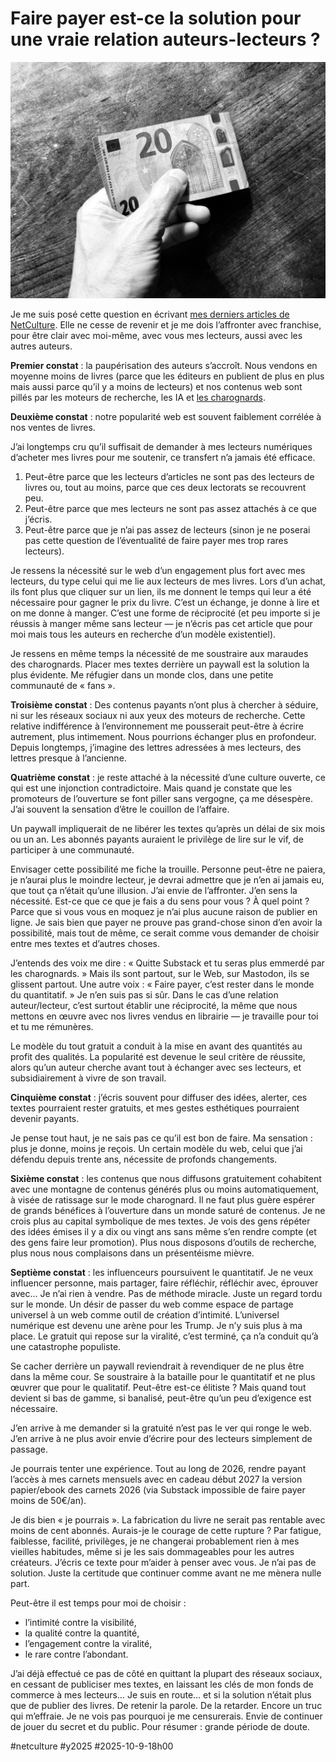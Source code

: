 # Faire payer est-ce la solution pour une vraie relation auteurs-lecteurs ?

![Payer ou non ?](_i/2025-10-09-170134.webp)

Je me suis posé cette question en écrivant [mes derniers articles de NetCulture](https://tcrouzet.com/tag/netculture/). Elle ne cesse de revenir et je me dois l’affronter avec franchise, pour être clair avec moi-même, avec vous mes lecteurs, aussi avec les autres auteurs.

**Premier constat** : la paupérisation des auteurs s’accroît. Nous vendons en moyenne moins de livres (parce que les éditeurs en publient de plus en plus mais aussi parce qu’il y a moins de lecteurs) et nos contenus web sont pillés par les moteurs de recherche, les IA et [les charognards](https://tcrouzet.com/2025/09/23/charognards-du-net/).

**Deuxième constat** : notre popularité web est souvent faiblement corrélée à nos ventes de livres.

J’ai longtemps cru qu’il suffisait de demander à mes lecteurs numériques d’acheter mes livres pour me soutenir, ce transfert n’a jamais été efficace.

1. Peut-être parce que les lecteurs d’articles ne sont pas des lecteurs de livres ou, tout au moins, parce que ces deux lectorats se recouvrent peu.
2. Peut-être parce que mes lecteurs ne sont pas assez attachés à ce que j’écris.
3. Peut-être parce que je n’ai pas assez de lecteurs (sinon je ne poserai pas cette question de l’éventualité de faire payer mes trop rares lecteurs).

Je ressens la nécessité sur le web d’un engagement plus fort avec mes lecteurs, du type celui qui me lie aux lecteurs de mes livres. Lors d’un achat, ils font plus que cliquer sur un lien, ils me donnent le temps qui leur a été nécessaire pour gagner le prix du livre. C’est un échange, je donne à lire et on me donne à manger. C’est une forme de réciprocité (et peu importe si je réussis à manger même sans lecteur — je n’écris pas cet article que pour moi mais tous les auteurs en recherche d’un modèle existentiel).

Je ressens en même temps la nécessité de me soustraire aux maraudes des charognards. Placer mes textes derrière un paywall est la solution la plus évidente. Me réfugier dans un monde clos, dans une petite communauté de « fans ».

**Troisième constat** : Des contenus payants n’ont plus à chercher à séduire, ni sur les réseaux sociaux ni aux yeux des moteurs de recherche. Cette relative indifférence à l’environnement me pousserait peut-être à écrire autrement, plus intimement. Nous pourrions échanger plus en profondeur. Depuis longtemps, j’imagine des lettres adressées à mes lecteurs, des lettres presque à l’ancienne.

**Quatrième constat** : je reste attaché à la nécessité d’une culture ouverte, ce qui est une injonction contradictoire. Mais quand je constate que les promoteurs de l’ouverture se font piller sans vergogne, ça me désespère. J’ai souvent la sensation d’être le couillon de l’affaire.

Un paywall impliquerait de ne libérer les textes qu’après un délai de six mois ou un an. Les abonnés payants auraient le privilège de lire sur le vif, de participer à une communauté.

Envisager cette possibilité me fiche la trouille. Personne peut-être ne paiera, je n’aurai plus le moindre lecteur, je devrai admettre que je n’en ai jamais eu, que tout ça n’était qu’une illusion. J’ai envie de l’affronter. J’en sens la nécessité. Est-ce que ce que je fais a du sens pour vous ? À quel point ? Parce que si vous vous en moquez je n’ai plus aucune raison de publier en ligne. Je sais bien que payer ne prouve pas grand-chose sinon d’en avoir la possibilité, mais tout de même, ce serait comme vous demander de choisir entre mes textes et d’autres choses.

J’entends des voix me dire : « Quitte Substack et tu seras plus emmerdé par les charognards. » Mais ils sont partout, sur le Web, sur Mastodon, ils se glissent partout. Une autre voix : « Faire payer, c’est rester dans le monde du quantitatif. » Je n’en suis pas si sûr. Dans le cas d’une relation auteur/lecteur, c’est surtout établir une réciprocité, la même que nous mettons en œuvre avec nos livres vendus en librairie — je travaille pour toi et tu me rémunères.

Le modèle du tout gratuit a conduit à la mise en avant des quantités au profit des qualités. La popularité est devenue le seul critère de réussite, alors qu’un auteur cherche avant tout à échanger avec ses lecteurs, et subsidiairement à vivre de son travail.

**Cinquième constat** : j’écris souvent pour diffuser des idées, alerter, ces textes pourraient rester gratuits, et mes gestes esthétiques pourraient devenir payants.

Je pense tout haut, je ne sais pas ce qu’il est bon de faire. Ma sensation : plus je donne, moins je reçois. Un certain modèle du web, celui que j’ai défendu depuis trente ans, nécessite de profonds changements.

**Sixième constat** : les contenus que nous diffusons gratuitement cohabitent avec une montagne de contenus générés plus ou moins automatiquement, à visée de ratissage sur le mode charognard. Il ne faut plus guère espérer de grands bénéfices à l’ouverture dans un monde saturé de contenus. Je ne crois plus au capital symbolique de mes textes. Je vois des gens répéter des idées émises il y a dix ou vingt ans sans même s’en rendre compte (et des gens faire leur promotion). Plus nous disposons d’outils de recherche, plus nous nous complaisons dans un présentéisme mièvre.

**Septième constat** : les influenceurs poursuivent le quantitatif. Je ne veux influencer personne, mais partager, faire réfléchir, réfléchir avec, éprouver avec… Je n’ai rien à vendre. Pas de méthode miracle. Juste un regard tordu sur le monde. Un désir de passer du web comme espace de partage universel à un web comme outil de création d’intimité. L’universel numérique est devenu une arène pour les Trump. Je n’y suis plus à ma place. Le gratuit qui repose sur la viralité, c’est terminé, ça n’a conduit qu’à une catastrophe populiste.

Se cacher derrière un paywall reviendrait à revendiquer de ne plus être dans la même cour. Se soustraire à la bataille pour le quantitatif et ne plus œuvrer que pour le qualitatif. Peut-être est-ce élitiste ? Mais quand tout devient si bas de gamme, si banalisé, peut-être qu’un peu d’exigence est nécessaire.

J’en arrive à me demander si la gratuité n’est pas le ver qui ronge le web. J’en arrive à ne plus avoir envie d’écrire pour des lecteurs simplement de passage.

Je pourrais tenter une expérience. Tout au long de 2026, rendre payant l’accès à mes carnets mensuels avec en cadeau début 2027 la version papier/ebook des carnets 2026 (via Substack impossible de faire payer moins de 50€/an).

Je dis bien « je pourrais ». La fabrication du livre ne serait pas rentable avec moins de cent abonnés. Aurais-je le courage de cette rupture ? Par fatigue, faiblesse, facilité, privilèges, je ne changerai probablement rien à mes vieilles habitudes, même si je les sais dommageables pour les autres créateurs. J’écris ce texte pour m’aider à penser avec vous. Je n’ai pas de solution. Juste la certitude que continuer comme avant ne me mènera nulle part.

Peut-être il est temps pour moi de choisir :

* l’intimité contre la visibilité,
* la qualité contre la quantité,
* l’engagement contre la viralité,
* le rare contre l’abondant.

J’ai déjà effectué ce pas de côté en quittant la plupart des réseaux sociaux, en cessant de publiciser mes textes, en laissant les clés de mon fonds de commerce à mes lecteurs… Je suis en route… et si la solution n’était plus que de publier des livres. De retenir la parole. De la retarder. Encore un truc qui m’effraie. Je ne vois pas pourquoi je me censurerais. Envie de continuer de jouer du secret et du public. Pour résumer : grande période de doute. 

#netculture #y2025 #2025-10-9-18h00
